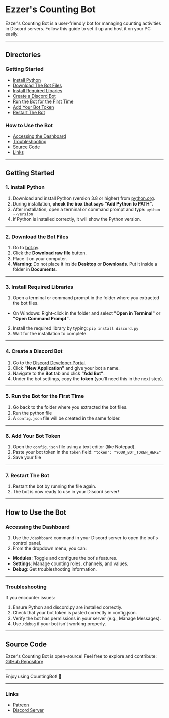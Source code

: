 # Ezzer's Counting Bot

Ezzer's Counting Bot is a user-friendly bot for managing counting activities in Discord servers. Follow this guide to set it up and host it on your PC easily.

---

## Directories
### Getting Started
- [Install Python](https://github.com/ezzer0307/CountingBot/blob/main/README.md#1-install-python)
- [Download The Bot Files](https://github.com/ezzer0307/CountingBot/blob/main/README.md#2-download-the-bot-files)
- [Install Required Libaries](https://github.com/ezzer0307/CountingBot/blob/main/README.md#3-install-required-libraries)
- [Create a Discord Bot](https://github.com/ezzer0307/CountingBot/blob/main/README.md#4-create-a-discord-bot)
- [Run the Bot for the First Time](https://github.com/ezzer0307/CountingBot/blob/main/README.md#5-run-the-bot-for-the-first-time)
- [Add Your Bot Token](https://github.com/ezzer0307/CountingBot/blob/main/README.md#6-add-your-bot-token)
- [Restart The Bot](https://github.com/ezzer0307/CountingBot/blob/main/README.md#7-restart-the-bot)
### How to Use the Bot
- [Accessing the Dashboard](https://github.com/ezzer0307/CountingBot/?tab=readme-ov-file#accessing-the-dashboard)
- [Troubleshooting](https://github.com/ezzer0307/CountingBot/?tab=readme-ov-file#troubleshooting)
- [Source Code](https://github.com/ezzer0307/CountingBot/?tab=readme-ov-file#source-code)
- [Links](https://github.com/ezzer0307/CountingBot/?tab=readme-ov-file#links)

---

## Getting Started

### 1. Install Python
1. Download and install Python (version 3.8 or higher) from [python.org](https://www.python.org/).
2. During installation, **check the box that says "Add Python to PATH"**.
3. After installation, open a terminal or command prompt and type:
`python --version`
4. If Python is installed correctly, it will show the Python version.

---

### 2. Download the Bot Files
1. Go to [bot.py](https://github.com/ezzer0307/CountingBot/blob/main/bot.py).
2. Click the **Download raw file** button.
3. Place it on your computer.
4. **Warning**: Do not place it inside **Desktop** or **Downloads**. Put it inside a folder in **Documents**.

---

### 3. Install Required Libraries
1. Open a terminal or command prompt in the folder where you extracted the bot files.
- On Windows: Right-click in the folder and select **"Open in Terminal"** or **"Open Command Prompt"**.
2. Install the required library by typing:
`pip install discord.py`
3. Wait for the installation to complete.

---

### 4. Create a Discord Bot
1. Go to the [Discord Developer Portal](https://discord.com/developers/applications).
2. Click **"New Application"** and give your bot a name.
3. Navigate to the **Bot** tab and click **"Add Bot"**.
4. Under the bot settings, copy the **token** (you'll need this in the next step).

---

### 5. Run the Bot for the First Time
1. Go back to the folder where you extracted the bot files.
2. Run the python file
3. A `config.json` file will be created in the same folder.

---

### 6. Add Your Bot Token
1. Open the `config.json` file using a text editor (like Notepad).
2. Paste your bot token in the `token` field:
`"token": "YOUR_BOT_TOKEN_HERE"`
3. Save your file

---

### 7. Restart The Bot
1. Restart the bot by running the file again.
2. The bot is now ready to use in your Discord server!

---

## How to Use the Bot
### Accessing the Dashboard
1. Use the `/dashboard` command in your Discord server to open the bot's control panel.
2. From the dropdown menu, you can:
- **Modules**: Toggle and configure the bot's features.
- **Settings**: Manage counting roles, channels, and values.
- **Debug**: Get troubleshooting information.

---

### Troubleshooting
If you encounter issues:

1. Ensure Python and discord.py are installed correctly.
2. Check that your bot token is pasted correctly in config.json.
3. Verify the bot has permissions in your server (e.g., Manage Messages).
4. Use `/debug` if your bot isn't working properly.

---

## Source Code
Ezzer's Counting Bot is open-source! Feel free to explore and contribute: [GitHub Repository](https://github.com/ezzer0307/CountingBot)

---

Enjoy using CountingBot! 🚀

---

### Links
- [Patreon](https://patreon.com/ezzer0307)
- [Discord Server](https://discord.gg/SSxwePn9)
